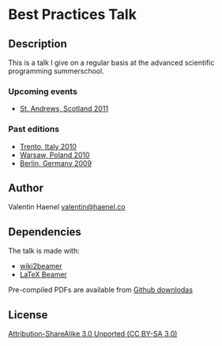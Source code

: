 # Best Practices Talk

## Description

This is a talk I give on a regular basis at the advanced scientific programming
summerschool.

### Upcoming events

* [St. Andrews, Scotland 2011](https://python.g-node.org/wiki/)

### Past editions

* [Trento, Italy 2010](https://python.g-node.org/python-autumnschool-2010/)
* [Warsaw, Poland 2010](http://escher.fuw.edu.pl/pythonschool/)
* [Berlin, Germany 2009](http://portal.g-node.org/python-summerschool-2009/)

## Author

Valentin Haenel <valentin@haenel.co>

## Dependencies

The talk is made with:

* [wiki2beamer](http://wiki2beamer.sourceforge.net/)
* [LaTeX Beamer](https://bitbucket.org/rivanvx/beamer/wiki/Home)

Pre-compiled PDFs are available from [Github
downlodas](https://github.com/esc/best-practices-talk/downloads)

## License

[Attribution-ShareAlike 3.0 Unported  (CC BY-SA 3.0) ](http://creativecommons.org/licenses/by-sa/3.0/)
